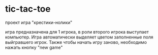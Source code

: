 # tic-tac-toe
проект игра "крестики-нолики"

игра предназначена для 1 игрока, в роли второго игрока выступает компьютер. Игра автоматически выделяет цветом заполненные поля выйгравшего игрок. Также чтобы начать игру заново, необходимо нажать кнопку "new game"
